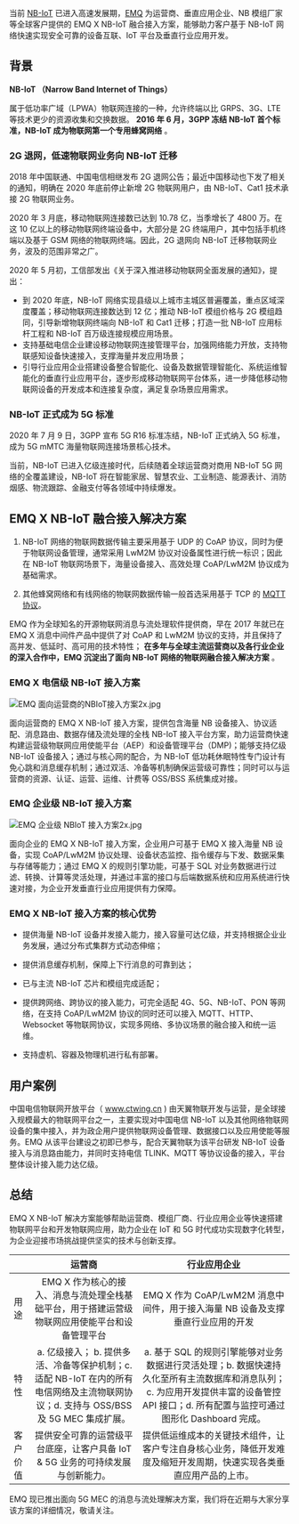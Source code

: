 当前 [NB-IoT](https://baike.baidu.com/item/NB-IoT) 已进入高速发展期，[EMQ](https://www.emqx.com/zh) 为运营商、垂直应用企业、NB 模组厂家等全球客户提供的 EMQ X NB-IoT 融合接入方案，能够助力客户基于 NB-IoT 网络快速实现安全可靠的设备互联、IoT 平台及垂直行业应用开发。



## 背景

**NB-IoT （Narrow Band Internet of Things）**

属于低功率广域（LPWA）物联网连接的一种，允许终端以比 GRPS、3G、LTE 等技术更少的资源收集和交换数据。 **2016 年 6 月，3GPP 冻结 NB-IoT 首个标准，NB-IoT 成为物联网第一个专用蜂窝网络**  。

### 2G 退网，低速物联网业务向 NB-IoT 迁移  

2018 年中国联通、中国电信相继发布 2G 退网公告；最近中国移动也下发了相关的通知，明确在 2020 年底前停止新增 2G 物联网用户，由 NB-IoT、Cat1 技术承接 2G 物联网业务。

2020 年 3 月底，移动物联网连接数已达到 10.78 亿，当季增长了 4800 万。在这 10 亿以上的移动物联网终端设备中，大部分是 2G 终端用户，其中包括手机终端以及基于 GSM 网络的物联网终端。因此，2G 退网向 NB-IoT 迁移物联网业务，波及的范围非常之广。

2020 年 5 月初，工信部发出《关于深入推进移动物联网全面发展的通知》，提出：


- 到 2020 年底，NB-IoT 网络实现县级以上城市主城区普遍覆盖，重点区域深度覆盖；移动物联网连接数达到 12 亿；推动 NB-IoT 模组价格与 2G 模组趋同，引导新增物联网终端向 NB-IoT 和 Cat1 迁移；打造一批 NB-IoT 应用标杆工程和 NB-IoT 百万级连接规模应用场景。
- 支持基础电信企业建设移动物联网连接管理平台，加强网络能力开放，支持物联感知设备快速接入，支撑海量并发应用场景；
- 引导行业应用企业搭建设备整合智能化、设备及数据管理智能化、系统运维智能化的垂直行业应用平台，逐步形成移动物联网平台体系，进一步降低移动物联网设备的开发成本和连接复杂度，满足复杂场景应用需求。




### NB-IoT 正式成为 5G 标准  

2020 年 7 月 9 日，3GPP 宣布 5G R16 标准冻结，NB-IoT 正式纳入 5G 标准，成为 5G mMTC 海量物联网连接场景核心技术。



当前，NB-IoT 已进入亿级连接时代，后续随着全球运营商对商用 NB-IoT 5G 网络的全覆盖建设，NB-IoT 将在智能家居、智慧农业、工业制造、能源表计、消防烟感、物流跟踪、金融支付等各领域中持续爆发。





## **EMQ X NB-IoT 融合接入解决方案**




1. NB-IoT 网络的物联网数据传输主要采用基于 UDP 的 CoAP 协议，同时为便于物联网设备管理，通常采用 LwM2M 协议对设备属性进行统一标识；因此在 NB-IoT 物联网场景下，海量设备接入、高效处理 CoAP/LwM2M 协议成为基础需求。 

2. 其他蜂窝网络和有线网络的物联网数据传输一般首选采用基于 TCP 的 [MQTT 协议](https://www.emqx.com/zh/mqtt)。




EMQ 作为全球知名的开源物联网消息与流处理软件提供商，早在 2017 年就已在 EMQ X 消息中间件产品中提供了对 CoAP 和 LwM2M 协议的支持，并且保持了高并发、低延时、高可用的技术特性； **在多年与全球主流运营商以及各行业企业的深入合作中，EMQ 沉淀出了面向 NB-IoT 网络的物联网融合接入解决方案** 。



### EMQ X 电信级 NB-IoT 接入方案

![EMQ 面向运营商的NBIoT接入方案2x.jpg](https://static.emqx.net/images/25cb1eb52d193fdcf2f367af23c97454.jpg)

面向运营商的 EMQ X NB-IoT 接入方案，提供包含海量 NB 设备接入、协议适配、消息路由、数据存储及流处理的全栈 NB-IoT 接入平台方案，助力运营商快速构建运营级物联网应用使能平台（AEP）和设备管理平台（DMP)；能够支持亿级 NB-IoT 设备接入；通过与核心网的配合，为 NB-IoT 低功耗休眠特性专门设计有免心跳和消息缓存机制；通过双活、冷备等机制确保运营级可靠性；同时可以与运营商的资源、认证、运营、运维、计费等 OSS/BSS 系统集成对接。

### EMQ 企业级 NB-IoT 接入方案

![EMQ 企业级 NBIoT 接入方案2x.jpg](https://static.emqx.net/images/715e9f2c36c6d6057e5c8f3481dc71f8.jpg)


面向企业的 EMQ X NB-IoT 接入方案，企业用户可基于 EMQ X 接入海量 NB 设备，实现 CoAP/LwM2M 协议处理、设备状态监控、指令缓存与下发、数据采集与存储等能力；通过 EMQ X 的规则引擎功能，可基于 SQL 对业务数据进行过滤、转换、计算等灵活处理，并通过丰富的接口与后端数据系统和应用系统进行快速对接，为企业开发垂直行业应用提供有力保障。

###    EMQ X NB-IoT 接入方案的核心优势 

- 提供海量 NB-IoT 设备并发接入能力，接入容量可达亿级，并支持根据企业业务发展，通过分布式集群方式动态伸缩；

- 提供消息缓存机制，保障上下行消息的可靠到达；

- 已与主流 NB-IoT 芯片和模组完成适配；

- 提供跨网络、跨协议的接入能力，可完全适配 4G、5G、NB-IoT、PON 等网络，在支持 CoAP/LwM2M 协议的同时还可以接入 MQTT、HTTP、Websocket 等物联网协议，实现多网络、多协议场景的融合接入和统一运维。

- 支持虚机、容器及物理机进行私有部署。

   


## 用户案例

中国电信物联网开放平台（ www.ctwing.cn )  由天翼物联开发与运营，是全球接入规模最大的物联网平台之一，主要实现对中国电信 NB-IoT 以及其他网络物联网设备的集中接入，并为政企用户提供物联网设备管理、数据接口以及应用使能等服务。EMQ 从该平台建设之初即已参与，配合天翼物联为该平台研发 NB-IoT 设备接入与消息路由能力，并同时支持电信 TLINK、MQTT 等协议设备的接入，平台整体设计接入能力达亿级。





## 总结

EMQ X NB-IoT 解决方案能够帮助运营商、模组厂商、行业应用企业等快速搭建物联网平台和开发物联网应用，助力企业在 IoT 和 5G 时代成功实现数字化转型，为企业迎接市场挑战提供坚实的技术与创新支撑。

|          |                            运营商                            |                         行业应用企业                         |
| -------- | :----------------------------------------------------------: | :----------------------------------------------------------: |
| 用途     | EMQ X 作为核心的接入、消息与流处理全栈基础平台，用于搭建运营级物联网应用使能平台和设备管理平台 | EMQ X 作为 CoAP/LwM2M 消息中间件，用于接入海量 NB 设备及支撑垂直行业应用的开发 |
| 特性     | a. 亿级接入； b. 提供多活、冷备等保护机制；c. 适配 NB-IoT 在内的所有电信网络及主流物联网协议；d. 支持与 OSS/BSS 及 5G MEC 集成扩展。 | a. 基于 SQL 的规则引擎能够对业务数据进行灵活处理；b. 数据快速持久化至所有主流数据库和消息队列； c. 为应用开发提供丰富的设备管控 API 接口；d. 所有配置与监控可通过图形化 Dashboard 完成。 |
| 客户价值 | 提供安全可靠的运营级平台底座，让客户具备 IoT & 5G 业务的可持续发展与创新能力。 | 提供低运维成本的关键技术组件，让客户专注自身核心业务，降低开发难度及缩短开发周期，快速实现各类垂直应用产品的上市。 |



EMQ 现已推出面向 5G MEC 的消息与流处理解决方案，我们将在近期与大家分享该方案的详细情况，敬请关注。
